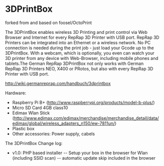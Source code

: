 # 3DPrintBox

forked from and based on foosel/OctoPrint

The 3DPrintBox enables wireless 3D Printing and print control via Web Browser and Internet for every RepRap 3D Printer with USB port. RepRap 3D Printers can be integrated into an Ethernet or a wireless network. No PC connection is needed during the print job - just load your Gcode up to the 3DPrintBox. With a webcam, which is optionally, you even can watch your 3D printer from any device with Web-Browser, including mobile phones and tablets.The German RepRap 3DPrintBox not only works with German RepRap 3D Printers NEO, X400 or PRotos, but also with every RepRap 3D Printer with USB port.


http://wiki.germanreprap.com/handbuch/3dprintbox


Hardware:
- Raspberry Pi B+ (http://www.raspberrypi.org/products/model-b-plus/)
- Micro SD Card 4GB class10
- Edimax Wlan Stick (http://www.edimax.com/edimax/merchandise/merchandise_detail/data/edimax/global/wireless_adapters_n150/ew-7811un/)
- Plastic box
- Other accessories: Power supply, cabels  


The 3DPrintBox Change log:
- v1.0: PHP based installer
            -- Setup your box in the browser for Wlan (including SSID scan)
            -- automatic update skip included in the browser
            
          
